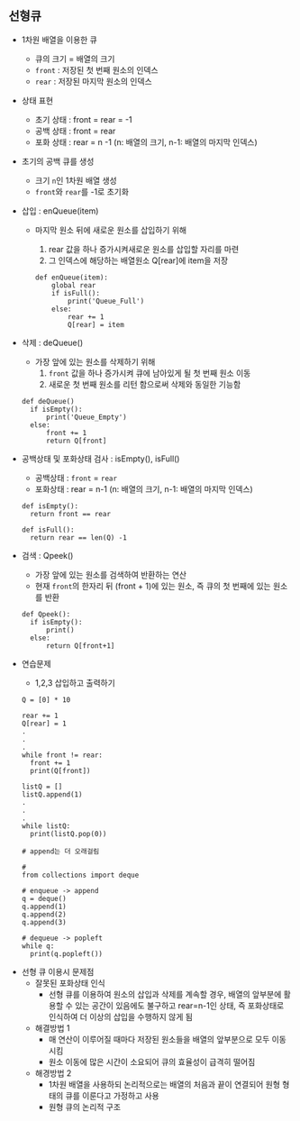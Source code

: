 ## 선형큐

+ 1차원 배열을 이용한 큐
  
  * 큐의 크기 = 배열의 크기
  * `front` : 저장된 첫 번째 원소의 인덱스
  * `rear` : 저장된 마지막 원소의 인덱스
+ 상태 표현
  * 초기 상태 : front = rear = -1
  * 공백 상태 : front = rear
  * 포화 상태 : rear = n -1 (n: 배열의 크기, n-1: 배열의 마지막 인덱스)
+ 초기의 공백 큐를 생성
  + 크기 `n`인 1차원 배열 생성
  + `front`와 `rear`를 -1로 초기화

+ 삽입 : enQueue(item)

  * 마지막 원소 뒤에 새로운 원소를 삽입하기 위해

    1) rear 값을 하나 증가시켜새로운 원소를 삽입할 자리를 마련
    2) 그 인덱스에 해당하는 배열원소 Q[rear]에 item을 저장

    ```
    def enQueue(item):
    	global rear
    	if isFull():
    		print('Queue_Full')
    	else:
    		rear += 1
    		Q[rear] = item
    ```

+ 삭제 : deQueue()

  * 가장 앞에 있는 원소를 삭제하기 위해
    1. `front` 값을 하나 증가시켜 큐에 남아있게 될 첫 번째 원소 이동
    2. 새로운 첫 번째 원소를 리턴 함으로써 삭제와 동일한 기능함

  ```
  def deQueue()
  	if isEmpty():
  		print('Queue_Empty')
  	else:
  		front += 1
  		return Q[front]
  ```

+ 공백상태 및 포화상태 검사 : isEmpty(), isFull()

  * 공백상태 : `front` = `rear`
  * 포화상태 : rear = n-1 (n: 배열의 크기, n-1: 배열의 마지막 인덱스)

  ```
  def isEmpty():
  	return front == rear
  	
  def isFull():
  	return rear == len(Q) -1
  ```

+ 검색 : Qpeek()

  + 가장 앞에 있는 원소를 검색하여 반환하는 연산
  + 현재 `front`의 한자리 뒤 (front + 1)에 있는 원소, 즉 큐의 첫 번째에 있는 원소를 반환

  ```
  def Qpeek():
  	if isEmpty():
  		print()
  	else:
  		return Q[front+1]
  ```

+ 연습문제

  * 1,2,3 삽입하고 출력하기

  ```
  Q = [0] * 10
  
  rear += 1
  Q[rear] = 1
  .
  .
  .
  while front != rear:
  	front += 1 
  	print(Q[front])
  ```

  ```
  listQ = []
  listQ.append(1)
  .
  .
  .
  while listQ:
  	print(listQ.pop(0))
  	
  # append는 더 오래걸림
  ```

  ```
  # 
  from collections import deque
  
  # enqueue -> append
  q = deque()
  q.append(1)
  q.append(2)
  q.append(3)
  
  # dequeue -> popleft
  while q:
  	print(q.popleft())
  ```

  

* 선형 큐 이용시 문제점
  * 잘못된 포화상태 인식
    * 선형 큐를 이용하여 원소의 삽입과 삭제를 계속할 경우, 배열의 앞부분에 활용할 수 있는 공간이 있음에도 불구하고 rear=n-1인 상태, 즉 포화상태로 인식하여 더 이상의 삽입을 수행하지 않게 됨
  * 해결방법 1
    * 매 연산이 이루어질 때마다 저장된 원소들을 배열의 앞부분으로 모두 이동시킴
    * 원소 이동에 많은 시간이 소요되어 큐의 효율성이 급격히 떨어짐
  * 해경방법 2
    * 1차원 배열을 사용하되 논리적으로는 배열의 처음과 끝이 연결되어 원형 형태의 큐를 이룬다고 가정하고 사용
    * 원형 큐의 논리적 구조

